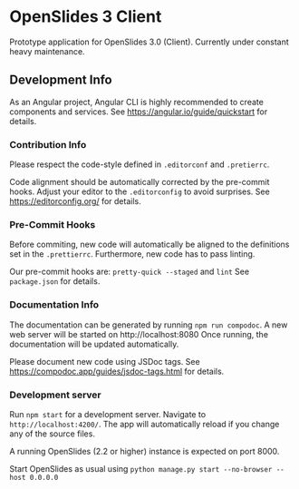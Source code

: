 # OpenSlides 3 Client

Prototype application for OpenSlides 3.0 (Client).
Currently under constant heavy maintenance.

## Development Info

As an Angular project, Angular CLI is highly recommended to create components and services.
See https://angular.io/guide/quickstart for details.

### Contribution Info

Please respect the code-style defined in `.editorconf` and `.pretierrc`.

Code alignment should be automatically corrected by the pre-commit hooks.
Adjust your editor to the `.editorconfig` to avoid surprises.
See https://editorconfig.org/ for details.

### Pre-Commit Hooks

Before commiting, new code will automatically be aligned to the definitions set in the
`.prettierrc`.
Furthermore, new code has to pass linting.

Our pre-commit hooks are:
`pretty-quick --staged` and `lint`
See `package.json` for details.

### Documentation Info

The documentation can be generated by running `npm run compodoc`.
A new web server will be started on http://localhost:8080
Once running, the documentation will be updated automatically.

Please document new code using JSDoc tags.
See https://compodoc.app/guides/jsdoc-tags.html for details.

### Development server

Run `npm start` for a development server. Navigate to `http://localhost:4200/`.
The app will automatically reload if you change any of the source files.

A running OpenSlides (2.2 or higher) instance is expected on port 8000.

Start OpenSlides as usual using
`python manage.py start --no-browser --host 0.0.0.0`

